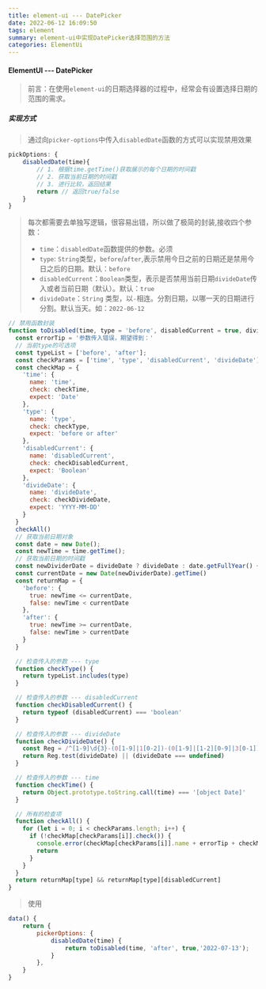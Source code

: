 ```yaml
---
title: element-ui --- DatePicker
date: 2022-06-12 16:09:50
tags: element
summary: element-ui中实现DatePicker选择范围的方法
categories: ElementUi
---
```


#### ElementUI --- DatePicker

> 前言：在使用`element-ui`的日期选择器的过程中，经常会有设置选择日期的范围的需求。

##### 实现方式

> 通过向`picker-options`中传入`disabledDate`函数的方式可以实现禁用效果

```javascript
pickOptions: {
	disabledDate(time){
        // 1. 根据time.getTime()获取展示的每个日期的时间戳
        // 2. 获取当前日期的时间戳
        // 3. 进行比较，返回结果
        return // 返回true/false
    }
}
```

> 每次都需要去单独写逻辑，很容易出错，所以做了极简的封装,接收四个参数：
>
> + `time`：`disabledDate`函数提供的参数。必须
> + `type`: `String`类型，`before`/`after`,表示禁用今日之前的日期还是禁用今日之后的日期。默认：`before`
> + `disabledCurrent`：`Boolean`类型，表示是否禁用当前日期`divideDate`传入或者当前日期（默认）。默认：`true`
> + `divideDate`：`String` 类型，以`-`相连。分割日期，以哪一天的日期进行分割。默认当天。如：`2022-06-12`

```javascript
// 禁用函数封装
function toDisabled(time, type = 'before', disabledCurrent = true, divideDate) {
  const errorTip = '参数传入错误，期望得到：'
  // 当前type的可选项
  const typeList = ['before', 'after'];
  const checkParams = ['time', 'type', 'disabledCurrent', 'divideDate'];
  const checkMap = {
    'time': {
      name: 'time',
      check: checkTime,
      expect: 'Date'
    },
    'type': {
      name: 'type',
      check: checkType,
      expect: 'before or after'
    },
    'disabledCurrent': {
      name: 'disabledCurrent',
      check: checkDisabledCurrent,
      expect: 'Boolean'
    },
    'divideDate': {
      name: 'divideDate',
      check: checkDivideDate,
      expect: 'YYYY-MM-DD'
    }
  }
  checkAll()
  // 获取当前日期对象
  const date = new Date();
  const newTime = time.getTime();
  // 获取当前日期的时间戳
  const newDividerDate = divideDate ? divideDate : date.getFullYear() + '-' + (date.getMonth() + 1) + '-' + date.getDate();
  const currentDate = new Date(newDividerDate).getTime()
  const returnMap = {
    'before': {
      true: newTime <= currentDate,
      false: newTime < currentDate
    },
    'after': {
      true: newTime >= currentDate,
      false: newTime > currentDate
    }
  }

  // 检查传入的参数 --- type
  function checkType() {
    return typeList.includes(type)
  }

  // 检查传入的参数 --- disabledCurrent
  function checkDisabledCurrent() {
    return typeof (disabledCurrent) === 'boolean'
  }

  // 检查传入的参数 --- divideDate
  function checkDivideDate() {
    const Reg = /^[1-9]\d{3}-(0[1-9]|1[0-2])-(0[1-9]|[1-2][0-9]|3[0-1])$/
    return Reg.test(divideDate) || (divideDate === undefined)
  }

  // 检查传入的参数 --- time
  function checkTime() {
    return Object.prototype.toString.call(time) === '[object Date]'
  }

  // 所有的检查项
  function checkAll() {
    for (let i = 0; i < checkParams.length; i++) {
      if (!checkMap[checkParams[i]].check()) {
        console.error(checkMap[checkParams[i]].name + errorTip + checkMap[checkParams[i]].expect)
        return
      }
    }
  }
  return returnMap[type] && returnMap[type][disabledCurrent]
}
```

> 使用

```javascript
data() {
    return {
        pickerOptions: {
            disabledDate(time) {
                return toDisabled(time, 'after', true,'2022-07-13');
            }
        },
    }
}
```

